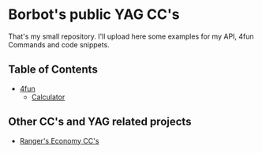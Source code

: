 # Borbot's public YAG CC's
That's my small repository. I'll upload here some examples for my API, 4fun Commands and code snippets. 

## Table of Contents
- [4fun](https://github.com/Borbot33/yagpdb-cc/tree/main/4fun/)
  - [Calculator](https://github.com/Borbot33/yagpdb-cc/tree/main/4fun/calculator)

## Other CC's and YAG related projects
- [Ranger's Economy CC's](https://github.com/Ranger-4297/Dynamic-YAGPDB-ccs)
